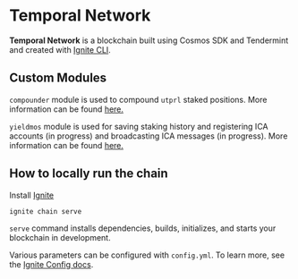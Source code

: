 # Temporal Network
**Temporal Network** is a blockchain built using Cosmos SDK and Tendermint and created with [Ignite CLI](https://ignite.com/cli).

## Custom Modules

`compounder` module is used to compound `utprl` staked positions. More information can be found [here.](https://github.com/Temporal-Network/temporal/blob/main/x/compounder/README.md)

`yieldmos` module is used for saving staking history and registering ICA accounts (in progress) and broadcasting ICA messages (in progress). More information can be found [here.](https://github.com/Temporal-Network/temporal/blob/main/x/yieldmos/README.md)


## How to locally run the chain

Install [Ignite](https://docs.ignite.com/welcome/install)

```
ignite chain serve
```

`serve` command installs dependencies, builds, initializes, and starts your blockchain in development.

Various parameters can be configured with `config.yml`. To learn more, see the [Ignite Config docs](https://docs.ignite.com/references/config).


